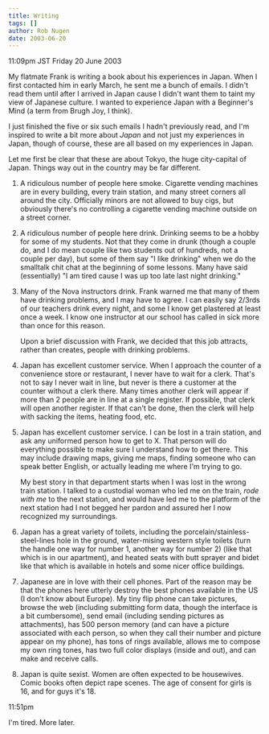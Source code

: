 ```yaml
---
title: Writing
tags: []
author: Rob Nugen
date: 2003-06-20
---
```


<p class=date>11:09pm JST Friday 20 June 2003</p>

<p>My flatmate Frank is writing a book about his experiences in Japan.
When I first contacted him in early March, he sent me a bunch of
emails.  I didn't read them until after I arrived in Japan cause I
didn't want them to taint my view of Japanese culture.  I wanted to
experience Japan with a Beginner's Mind (a term from Brugh Joy, I
think).</p>

<p>I just finished the five or six such emails I hadn't previously
read, and I'm inspired to write a bit more about <em>Japan</em> and
not just my experiences in Japan, though of course, these are all
based on my experiences in Japan.</p>

<p>Let me first be clear that these are about Tokyo, the huge
city-capital of Japan.  Things way out in the country may be far
different.</p>

<ol>
<li><p>A ridiculous number of people here smoke.  Cigarette vending
machines are in every building, every train station, and many street
corners all around the city.  Officially minors are not allowed to buy
cigs, but obviously there's no controlling a cigarette vending machine
outside on a street corner.</p></li>

<li><p>A ridiculous number of people here drink.  Drinking seems to be
a hobby for some of my students.  Not that they come in drunk (though
a couple do, and I do mean couple like two students out of hundreds,
not a couple per day), but some of them say "I like drinking" when we
do the smalltalk chit chat at the beginning of some lessons.  Many
have said (essentially) "I am tired cause I was up too late last night
drinking."</p></li>

<li><p>Many of the Nova instructors drink.  Frank warned me that many
of them have drinking problems, and I may have to agree.  I can easily
say 2/3rds of our teachers drink every night, and some I know get
plastered at least once a week.  I know one instructor at our school
has called in sick more than once for this reason.</p>

<p>Upon a brief discussion with Frank, we decided that this job
attracts, rather than creates, people with drinking problems.</p></li>

<li><p>Japan has excellent customer service.  When I approach the
counter of a convenience store or restaurant, I never have to wait for
a clerk.  That's not to say I never wait in line, but never is there a
customer at the counter without a clerk there.  Many times another
clerk will appear if more than 2 people are in line at a single
register.  If possible, that clerk will open another register.  If
that can't be done, then the clerk will help with sacking the items,
heating food, etc.</p></li>

<li><p>Japan has excellent customer service.  I can be lost in a train
station, and ask any uniformed person how to get to X.  That person
will do everything possible to make sure I understand how to get
there.  This may include drawing maps, giving me maps, finding someone
who can speak better English, or actually leading me where I'm trying
to go.</p>

<p>My best story in that department starts when I was lost in the
wrong train station.  I talked to a custodial woman who led me on the
train, <em>rode with me</em> to the next station, and would have led
me to the platform of the next station had I not begged her pardon and
assured her I now recognized my surroundings.</p></li>

<li><p>Japan has a great variety of toilets, including the
porcelain/stainless-steel-lines hole in the ground, water-mising
western style toilets (turn the handle one way for number 1, another
way for number 2) (like that which is in our apartment), and heated
seats with butt sprayer and bidet like that which is available in
hotels and some nicer office buildings.</p></li>

<li><p>Japanese are in love with their cell phones.  Part of the
reason may be that the phones here utterly destroy the best phones
available in the US (I don't know about Europe).  My tiny flip phone
can take pictures, browse the web (including submitting form data,
though the interface is a bit cumbersome), send email (including
sending pictures as attachments), has 500 person memory (and can have
a picture associated with each person, so when they call their number
and picture appear on my phone), has tons of rings available, allows
me to compose my own ring tones, has two full color displays (inside
and out), and can make and receive calls.</p></li>

<li><p>Japan is quite sexist.  Women are often expected to be
housewives.  Comic books often depict rape scenes.  The age of consent
for girls is 16, and for guys it's 18.</p></li>

</ol>

<p class=date>11:51pm</p>

<p>I'm tired.  More later.</p>
